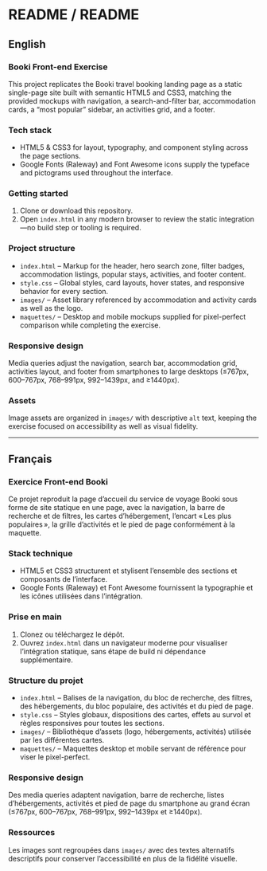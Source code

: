 # README / README

## English

### Booki Front-end Exercise
This project replicates the Booki travel booking landing page as a static single-page site built with semantic HTML5 and CSS3, matching the provided mockups with navigation, a search-and-filter bar, accommodation cards, a “most popular” sidebar, an activities grid, and a footer.

### Tech stack
- HTML5 & CSS3 for layout, typography, and component styling across the page sections.
- Google Fonts (Raleway) and Font Awesome icons supply the typeface and pictograms used throughout the interface.

### Getting started
1. Clone or download this repository.
2. Open `index.html` in any modern browser to review the static integration—no build step or tooling is required.

### Project structure
- `index.html` – Markup for the header, hero search zone, filter badges, accommodation listings, popular stays, activities, and footer content.
- `style.css` – Global styles, card layouts, hover states, and responsive behavior for every section.
- `images/` – Asset library referenced by accommodation and activity cards as well as the logo.
- `maquettes/` – Desktop and mobile mockups supplied for pixel-perfect comparison while completing the exercise.

### Responsive design
Media queries adjust the navigation, search bar, accommodation grid, activities layout, and footer from smartphones to large desktops (≤767px, 600–767px, 768–991px, 992–1439px, and ≥1440px).

### Assets
Image assets are organized in `images/` with descriptive `alt` text, keeping the exercise focused on accessibility as well as visual fidelity.

---

## Français

### Exercice Front-end Booki
Ce projet reproduit la page d’accueil du service de voyage Booki sous forme de site statique en une page, avec la navigation, la barre de recherche et de filtres, les cartes d’hébergement, l’encart « Les plus populaires », la grille d’activités et le pied de page conformément à la maquette.

### Stack technique
- HTML5 et CSS3 structurent et stylisent l’ensemble des sections et composants de l’interface.
- Google Fonts (Raleway) et Font Awesome fournissent la typographie et les icônes utilisées dans l’intégration.

### Prise en main
1. Clonez ou téléchargez le dépôt.
2. Ouvrez `index.html` dans un navigateur moderne pour visualiser l’intégration statique, sans étape de build ni dépendance supplémentaire.

### Structure du projet
- `index.html` – Balises de la navigation, du bloc de recherche, des filtres, des hébergements, du bloc populaire, des activités et du pied de page.
- `style.css` – Styles globaux, dispositions des cartes, effets au survol et règles responsives pour toutes les sections.
- `images/` – Bibliothèque d’assets (logo, hébergements, activités) utilisée par les différentes cartes.
- `maquettes/` – Maquettes desktop et mobile servant de référence pour viser le pixel-perfect.

### Responsive design
Des media queries adaptent navigation, barre de recherche, listes d’hébergements, activités et pied de page du smartphone au grand écran (≤767px, 600–767px, 768–991px, 992–1439px et ≥1440px).

### Ressources
Les images sont regroupées dans `images/` avec des textes alternatifs descriptifs pour conserver l’accessibilité en plus de la fidélité visuelle.

